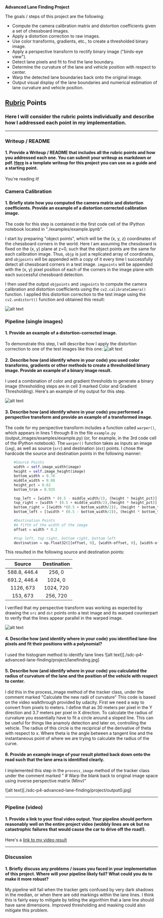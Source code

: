 
**Advanced Lane Finding Project**

The goals / steps of this project are the following:

* Compute the camera calibration matrix and distortion coefficients given a set of chessboard images.
* Apply a distortion correction to raw images.
* Use color transforms, gradients, etc., to create a thresholded binary image.
* Apply a perspective transform to rectify binary image ("birds-eye view").
* Detect lane pixels and fit to find the lane boundary.
* Determine the curvature of the lane and vehicle position with respect to center.
* Warp the detected lane boundaries back onto the original image.
* Output visual display of the lane boundaries and numerical estimation of lane curvature and vehicle position.

[//]: # (Image References)

[image1]: ./examples/undistort_output.png "Undistorted"
[image2]: ./test_images/test1.jpg "Road Transformed"
[image3]: ./examples/binary_combo_example.jpg "Binary Example"
[image4]: ./examples/warped_straight_lines.jpg "Warp Example"
[image5]: ./examples/color_fit_lines.jpg "Fit Visual"
[image6]: ./examples/example_output.jpg "Output"
[video1]: ./project_video.mp4 "Video"

## [Rubric](https://review.udacity.com/#!/rubrics/571/view) Points

### Here I will consider the rubric points individually and describe how I addressed each point in my implementation.  

---

### Writeup / README

#### 1. Provide a Writeup / README that includes all the rubric points and how you addressed each one.  You can submit your writeup as markdown or pdf.  [Here](https://github.com/udacity/CarND-Advanced-Lane-Lines/blob/master/writeup_template.md) is a template writeup for this project you can use as a guide and a starting point.  

You're reading it!

### Camera Calibration

#### 1. Briefly state how you computed the camera matrix and distortion coefficients. Provide an example of a distortion corrected calibration image.

The code for this step is contained in the first code cell of the IPython notebook located in "./examples/example.ipynb".

I start by preparing "object points", which will be the (x, y, z) coordinates of the chessboard corners in the world. Here I am assuming the chessboard is fixed on the (x, y) plane at z=0, such that the object points are the same for each calibration image.  Thus, `objp` is just a replicated array of coordinates, and `objpoints` will be appended with a copy of it every time I successfully detect all chessboard corners in a test image.  `imgpoints` will be appended with the (x, y) pixel position of each of the corners in the image plane with each successful chessboard detection.  

I then used the output `objpoints` and `imgpoints` to compute the camera calibration and distortion coefficients using the `cv2.calibrateCamera()` function.  I applied this distortion correction to the test image using the `cv2.undistort()` function and obtained this result: 

![alt text](./sdc-p4-advanced-lane-finding/project/undistorted.jpg)

### Pipeline (single images)

#### 1. Provide an example of a distortion-corrected image.

To demonstrate this step, I will describe how I apply the distortion correction to one of the test images like this one:
![alt text](./sdc-p4-advanced-lane-finding/project/undistorted.jpg)

#### 2. Describe how (and identify where in your code) you used color transforms, gradients or other methods to create a thresholded binary image.  Provide an example of a binary image result.

I used a combination of color and gradient thresholds to generate a binary image (thresholding steps are in cell 3 marked Color and Gradient Thresholding).  Here's an example of my output for this step. 

![alt text](./sdc-p4-advanced-lane-finding/project/thresholding.jpg])

#### 3. Describe how (and identify where in your code) you performed a perspective transform and provide an example of a transformed image.

The code for my perspective transform includes a function called `warper()`, which appears in lines 1 through 8 in the file `example.py` (output_images/examples/example.py) (or, for example, in the 3rd code cell of the IPython notebook).  The `warper()` function takes as inputs an image (`img`), as well as source (`src`) and destination (`dst`) points.  I chose the hardcode the source and destination points in the following manner:

```python
    #Source Points
    width = self.image_width(image)
    height = self.image_height(image)
    bottom_width = 0.76
    middle_width = 0.08
    height_pct = 0.62
    bottom_trim = 0.935

    top_left = [width * (0.5 - middle_width/2), (height * height_pct)]
    top_right = [width * (0.5 + middle_width/2),(height * height_pct)]
    bottom_right = [(width *(0.5 + bottom_width/2)), (height * bottom_trim)]
    bottom_left = [(width * (0.5 - bottom_width/2)), (height * bottom_trim)]

    #Destination Points
    #A fifth of the width of the image
    offset = width * 0.2

    #top left, top right, bottom right, bottom left
    destination = np.float32([[offset, 0], [width-offset, 0], [width-offset, height], [offset, height]])
```

This resulted in the following source and destination points:

| Source        | Destination   | 
|:-------------:|:-------------:| 
| 588.8, 446.4  | 256, 0        | 
| 691.2, 446.4  | 1024, 0       |
| 1126, 673     | 1024, 720     |
| 153, 673      | 256, 720      |

I verified that my perspective transform was working as expected by drawing the `src` and `dst` points onto a test image and its warped counterpart to verify that the lines appear parallel in the warped image.

![alt text](./sdc-p4-advanced-lane-finding/project/warped.jpg)

#### 4. Describe how (and identify where in your code) you identified lane-line pixels and fit their positions with a polynomial?

I used the histogram method to idenitfy lane lines
![alt text][./sdc-p4-advanced-lane-finding/project/lanefinding.jpg]

#### 5. Describe how (and identify where in your code) you calculated the radius of curvature of the lane and the position of the vehicle with respect to center.

I did this in the process_image method of the tracker class, under the comment marked "Calculate the new radii of curvature"
This code is based on the video walkthrough provided by udacity. First we need a way to convert from pixels to meters. I define that as 30 meters per pixel in the Y direction and 3.7 meters per pixel in X direction. To calculate the radius of curvature you essentially have to fit a circle around a sloped line. This can be useful for things like anamoly detection and later on, controlling the vehicle. The radius of this circle is the reciprical of the derivative of theta with respect to x. Where theta is the angle between a tangent line and the instantaneous point of where we are trying to calculate the radius of the curve. 

#### 6. Provide an example image of your result plotted back down onto the road such that the lane area is identified clearly.

I implemented this step in the `process_image` method of the tracker class under the comment marked " # Warp the blank back to original image space using inverse perspective matrix (Minv)"

![alt text][./sdc-p4-advanced-lane-finding/project/output0.jpg]

---

### Pipeline (video)

#### 1. Provide a link to your final video output.  Your pipeline should perform reasonably well on the entire project video (wobbly lines are ok but no catastrophic failures that would cause the car to drive off the road!).

Here's a [link to my video result](./sdc-p4-advanced-lane-finding/project/output.mp4)

---

### Discussion

#### 1. Briefly discuss any problems / issues you faced in your implementation of this project.  Where will your pipeline likely fail?  What could you do to make it more robust?

My pipeline will fail when the tracker gets confused by very dark shadows in the median, or when there are odd markings within the lane lines. I think this is fairly easy to mitigate by telling the algorithim that a lane line should have sane dimensions. Improved thresholding and masking could also mitigate this problem.
